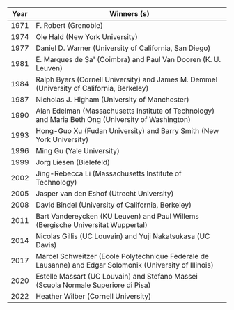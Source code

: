 | Year |	Winners (s) |
|-------|--------|
| 1971 | F. Robert (Grenoble) |
| 1974 | Ole Hald (New York University) |
| 1977 | Daniel D. Warner (University of California, San Diego) |
| 1981 | E. Marques de Sa' (Coimbra) and Paul Van Dooren (K. U. Leuven) |
| 1984 | Ralph Byers (Cornell University) and James M. Demmel (University of California, Berkeley) |
| 1987 | Nicholas J. Higham (University of Manchester) |
| 1990 | Alan Edelman (Massachusetts Institute of Technology) and Maria Beth Ong (University of Washington) |
| 1993 | Hong-Guo Xu (Fudan University) and Barry Smith (New York University) |
| 1996 | Ming Gu (Yale University) |
| 1999 | Jorg Liesen (Bielefeld) |
| 2002 | Jing-Rebecca Li (Massachusetts Institute of Technology) |
| 2005 | Jasper van den Eshof (Utrecht University) |
| 2008 | David Bindel (University of California, Berkeley) |
| 2011 | Bart Vandereycken (KU Leuven) and Paul Willems (Bergische Universitat Wuppertal) |
| 2014 | Nicolas Gillis (UC Louvain) and Yuji Nakatsukasa (UC Davis) |
| 2017 | Marcel Schweitzer (Ecole Polytechnique Federale de Lausanne) and Edgar Solomonik (University of Illinois) |
| 2020 | Estelle Massart (UC Louvain) and Stefano Massei (Scuola Normale Superiore di Pisa) |
| 2022 | Heather Wilber (Cornell University) |

